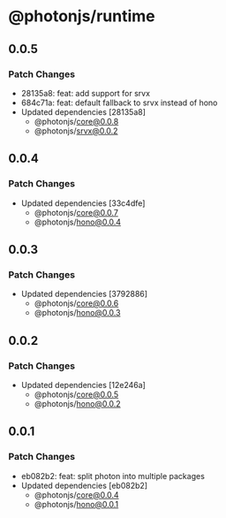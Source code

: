 # @photonjs/runtime

## 0.0.5

### Patch Changes

- 28135a8: feat: add support for srvx
- 684c71a: feat: default fallback to srvx instead of hono
- Updated dependencies [28135a8]
  - @photonjs/core@0.0.8
  - @photonjs/srvx@0.0.2

## 0.0.4

### Patch Changes

- Updated dependencies [33c4dfe]
  - @photonjs/core@0.0.7
  - @photonjs/hono@0.0.4

## 0.0.3

### Patch Changes

- Updated dependencies [3792886]
  - @photonjs/core@0.0.6
  - @photonjs/hono@0.0.3

## 0.0.2

### Patch Changes

- Updated dependencies [12e246a]
  - @photonjs/core@0.0.5
  - @photonjs/hono@0.0.2

## 0.0.1

### Patch Changes

- eb082b2: feat: split photon into multiple packages
- Updated dependencies [eb082b2]
  - @photonjs/core@0.0.4
  - @photonjs/hono@0.0.1
